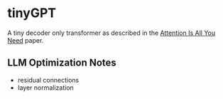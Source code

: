 # tinyGPT
A tiny decoder only transformer as described in the [Attention Is All You Need](https://arxiv.org/abs/1706.03762) paper.

## LLM Optimization Notes
- residual connections
- layer normalization
